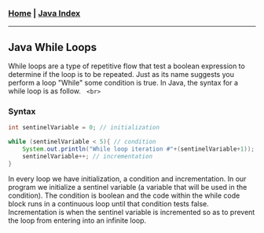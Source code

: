 <!---
layout: page
title: "While Loops"
permalink: https://Carreiroa.github.io/WhileLoops/
--->

### [Home](/index) | [Java Index](./JavaIndex)

---

## Java While Loops

While loops are a type of repetitive flow that test a boolean expression to determine if the loop is to be repeated. Just as its name suggests you perform a loop "While" some condition is true. In Java, the syntax for a while loop is as follow.
&nbsp; `<br>`
&nbsp;

### Syntax

```java
int sentinelVariable = 0; // initialization

while (sentinelVariable < 5){ // condition
	System.out.println("While loop iteration #"+(sentinelVariable+1));
	sentinelVariable++; // incrementation
}
```

In every loop we have initialization, a condition and incrementation. In our program we initialize a sentinel variable (a variable that will be used in the condition). The condition is boolean and the code within the while code block runs in a continuous loop until that condition tests false. Incrementation is when the sentinel variable is incremented so as to prevent the loop from entering into an infinite loop.
